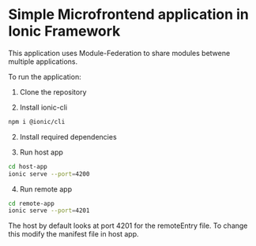 # Simple Microfrontend application in Ionic Framework

This application uses Module-Federation to share modules betwene multiple applications.

To run the application:

1. Clone the repository

2. Install ionic-cli
```bash
npm i @ionic/cli
```

2. Install required dependencies

3. Run host app 
```bash
cd host-app
ionic serve --port=4200
```

4. Run remote app
```bash
cd remote-app
ionic serve --port=4201
```

The host by default looks at port 4201 for the remoteEntry file. To change this modify the manifest file in host app.